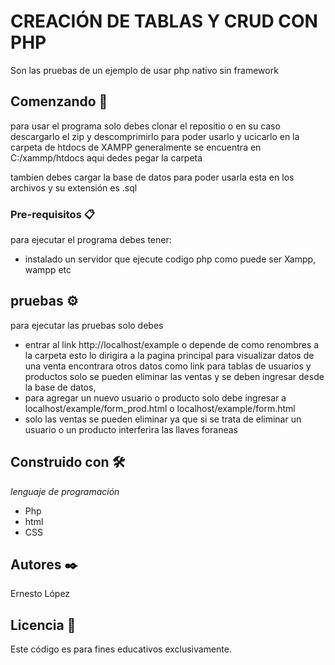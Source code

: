 #   CREACIÓN DE TABLAS Y CRUD CON PHP
 Son las pruebas de un ejemplo de usar php nativo sin framework
 ## Comenzando 🚀
 para usar el programa solo debes clonar el repositio o en su caso descargarlo el zip y descomprimirlo para poder usarlo y ucicarlo en la carpeta de htdocs de XAMPP generalmente
 se encuentra en C:/xammp/htdocs aqui dedes pegar la carpeta
 
 tambien debes cargar la base de datos para poder usarla esta en los archivos y su extensión es .sql
 
 ### Pre-requisitos 📋
 para ejecutar el programa debes tener:
 * instalado un servidor que ejecute codigo php como puede ser Xampp, wampp etc
      
## pruebas ⚙️
para ejecutar las pruebas solo debes 
* entrar al link http://localhost/example   o depende de como renombres a la carpeta
   esto lo dirigira a la pagina principal para visualizar datos de una venta encontrara otros datos como link para tablas de usuarios y productos
   solo se pueden eliminar las ventas y se deben ingresar desde la base de datos,
* para agregar un nuevo usuario o producto solo debe ingresar a localhost/example/form_prod.html o  localhost/example/form.html
* solo las ventas se pueden eliminar ya que si se trata de eliminar un usuario o un producto interferira las llaves foraneas 

## Construido con 🛠️

_lenguaje de programación_

* Php
* html
* CSS

## Autores ✒️
Ernesto López

## Licencia 📄
Este código es para fines educativos exclusivamente.
